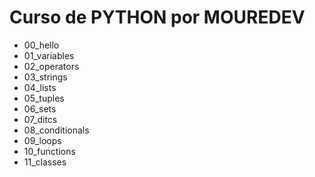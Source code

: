 # Curso de PYTHON por MOUREDEV

- 00_hello
- 01_variables
- 02_operators
- 03_strings
- 04_lists
- 05_tuples
- 06_sets
- 07_ditcs
- 08_conditionals
- 09_loops
- 10_functions
- 11_classes